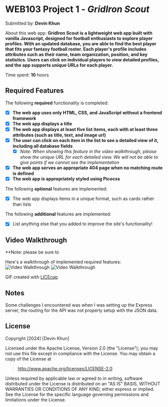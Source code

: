 # WEB103 Project 1 - *GridIron Scout*

Submitted by: **Devin Khun**

About this web app: **GridIron Scout is a lightweight web app built with vanilla Javascript, designed for football enthusiasts to explore player profiles. With an updated database, you are able to find the best player that fits your fantasy football roster. Each player's profile includes attributes such as their name, team organization, position, and key statistics. Users can click on individual players to view detailed profiles, and the app supports unique URLs for each player.**

Time spent: **10** hours

## Required Features

The following **required** functionality is completed:

<!-- Make sure to check off completed functionality below -->
- [x] **The web app uses only HTML, CSS, and JavaScript without a frontend framework**
- [x] **The web app displays a title**
- [x] **The web app displays at least five list items, each with at least three attributes (such as title, text, and image url)**
- [x] **The user can click on each item in the list to see a detailed view of it, including all database fields**
  - [x] *Note: When showing this feature in the video walkthrough, please show the unique URL for each detailed view. We will not be able to give points if we cannot see the implementation* 
- [x] **The web app serves an appropriate 404 page when no matching route is defined**
- [x] **The web app is appropriately styled using Picocss**

The following **optional** features are implemented:

- [x] The web app displays items in a unique format, such as cards rather than lists

The following **additional** features are implemented:

- [x] List anything else that you added to improve the site's functionality!

## Video Walkthrough

**Note: please be sure to 

Here's a walkthrough of implemented required features:
<img src='https://i.imgur.com/ymRbuUp.gif' title='Video Walkthrough' alt='Video Walkthrough' />
<img src='./Project1-GridIronScout.gif' title='Video Walkthrough' width='' alt='Video Walkthrough' />

<!-- Replace this with whatever GIF tool you used! -->
GIF created with [LICEcap](https://www.cockos.com/licecap/)
<!-- Recommended tools:
[Kap](https://getkap.co/) for macOS
[ScreenToGif](https://www.screentogif.com/) for Windows
[peek](https://github.com/phw/peek) for Linux. -->

## Notes

Some challenges I encountered was when I was setting up the Express server, the routing for the API was not properly setup with the JSON data.

## License

Copyright [2024] [Devin Khun]

Licensed under the Apache License, Version 2.0 (the "License"); you may not use this file except in compliance with the License. You may obtain a copy of the License at

> http://www.apache.org/licenses/LICENSE-2.0

Unless required by applicable law or agreed to in writing, software distributed under the License is distributed on an "AS IS" BASIS, WITHOUT WARRANTIES OR CONDITIONS OF ANY KIND, either express or implied. See the License for the specific language governing permissions and limitations under the License.

